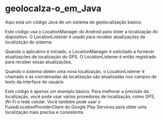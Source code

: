 # geolocalza-o_em_Java
Aqui está um código Java de um sistema de geolocalização básico.

Este código usa o LocationManager do Android para obter a localização do dispositivo. O LocationListener é usado para receber atualizações de localização do sistema.

Quando o aplicativo é iniciado, o LocationManager é solicitado a fornecer atualizações de localização do GPS. O LocationListener é então registrado para receber essas atualizações.

Quando o sistema obtém uma nova localização, o LocationListener é chamado e as coordenadas da localização são atualizadas nos campos de texto da interface do usuário.

Este código é apenas um exemplo básico. Para melhorar a precisão da localização, você pode usar vários provedores de localização, como GPS, Wi-Fi e rede celular. Você também pode usar o FusedLocationProviderClient do Google Play Services para obter uma localização mais precisa e consistente.
